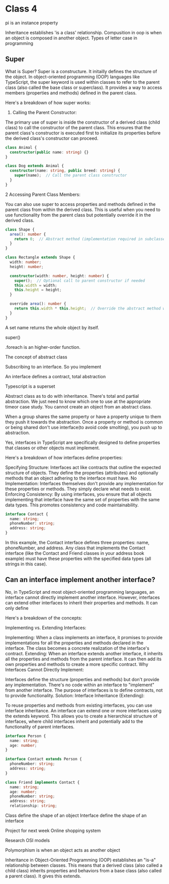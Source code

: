 # Class 4

pi is an instance property

Inheritance establishes 'is a class' relationship.
Compusition in oop is when an object is composed in another object.
Types of letter case in programming

## Super

What is Super?
Super is a constructure. It initailly defines the structure of the object. In object-oriented programming (OOP) languages like TypeScript, the super keyword is used within classes to refer to the parent class (also called the base class or superclass). It provides a way to access members (properties and methods) defined in the parent class.

 Here's a breakdown of how super works:

1. Calling the Parent Constructor:

The primary use of super is inside the constructor of a derived class (child class) to call the constructor of the parent class.
This ensures that the parent class's constructor is executed first to initialize its properties before the derived class's constructor can proceed.

```ts
class Animal {
  constructor(public name: string) {}
}

class Dog extends Animal {
  constructor(name: string, public breed: string) {
    super(name);  // Call the parent class constructor
  }
}

```

2 Accessing Parent Class Members:

You can also use super to access properties and methods defined in the parent class from within the derived class.
This is useful when you need to use functionality from the parent class but potentially override it in the derived class.

```ts
class Shape {
  area(): number {
    return 0;  // Abstract method (implementation required in subclasses)
  }
}

class Rectangle extends Shape {
  width: number;
  height: number;

  constructor(width: number, height: number) {
    super();  // Optional call to parent constructor if needed
    this.width = width;
    this.height = height;
  }

  override area(): number {
    return this.width * this.height;  // Override the abstract method with rectangle's calculation
  }
}
```

A set name returns the whole object by itself.

super()

.foreach is an higher-order function.

The concept of abstract class

Subscribing to an interface. So you implement

An interface defines a contract, total abstraction

Typescript is a superset

Abstract class  as to do with inheritance. There's total and partial abstraction.
We just need to know which one to use at the appropriate timeor case study. You cannot create an object from an abstract class.

When a group shares the same property  or have a property unique to them they push it towards the abstraction. Once a property or method is common or being shared don't use interface(to avoid code smolting), you push up to abstraction.

Yes, interfaces in TypeScript are specifically designed to define properties that classes or other objects must implement.

Here's a breakdown of how interfaces define properties:

Specifying Structure: Interfaces act like contracts that outline the expected structure of objects. They define the properties (attributes) and optionally methods that an object adhering to the interface must have.
No Implementation: Interfaces themselves don't provide any implementation for these properties or methods. They simply declare what needs to exist.
Enforcing Consistency: By using interfaces, you ensure that all objects implementing that interface have the same set of properties with the same data types. This promotes consistency and code maintainability.

```ts
interface Contact {
  name: string;
  phoneNumber: string;
  address: string;
}
```

In this example, the Contact interface defines three properties: name, phoneNumber, and address. Any class that implements the Contact interface (like the Contact and Friend classes in your address book example) must have these properties with the specified data types (all strings in this case).

## Can an interface implement another interface?

No, in TypeScript and most object-oriented programming languages, an interface cannot directly implement another interface. However, interfaces can extend other interfaces to inherit their properties and methods.  It can only define

Here's a breakdown of the concepts:

Implementing vs. Extending Interfaces:

Implementing: When a class implements an interface, it promises to provide implementations for all the properties and methods declared in the interface. The class becomes a concrete realization of the interface's contract.
Extending: When an interface extends another interface, it inherits all the properties and methods from the parent interface. It can then add its own properties and methods to create a more specific contract.
Why Interfaces Cannot Directly Implement:

Interfaces define the structure (properties and methods) but don't provide any implementation. There's no code within an interface to "implement" from another interface.
The purpose of interfaces is to define contracts, not to provide functionality.
Solution: Interface Inheritance (Extending):

To reuse properties and methods from existing interfaces, you can use interface inheritance.
An interface can extend one or more interfaces using the extends keyword.
This allows you to create a hierarchical structure of interfaces, where child interfaces inherit and potentially add to the functionality of parent interfaces.

```ts
interface Person {
  name: string;
  age: number;
}

interface Contact extends Person {
  phoneNumber: string;
  address: string;
}

class Friend implements Contact {
  name: string;
  age: number;
  phoneNumber: string;
  address: string;
  relationship: string;
```

Class define the shape of an object
Interface define the shape of an interface

Project for next week
Online shopping system

Research OSI models

Polymorphism is when an object acts as another object

Inheritance in Object-Oriented Programming (OOP) establishes an "is-a" relationship between classes. This means that a derived class (also called a child class) inherits properties and behaviors from a base class (also called a parent class). It gives this extends.
